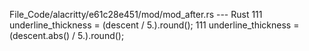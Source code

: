 File_Code/alacritty/e61c28e451/mod/mod_after.rs --- Rust
111             underline_thickness = (descent / 5.).round();                                                                                                111             underline_thickness = (descent.abs() / 5.).round();

